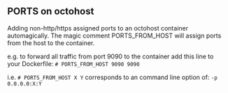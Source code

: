 ## PORTS on octohost

Adding non-http/https assigned ports to an octohost container automagically.
The magic comment PORTS\_FROM\_HOST will assign ports from the host to the container.

e.g. to forward all traffic from port 9090 to the container add this line to your Dockerfile:
`# PORTS_FROM_HOST 9090 9090`

i.e.
`# PORTS_FROM_HOST X Y`
corresponds to an command line option of:
`-p 0.0.0.0:X:Y`
